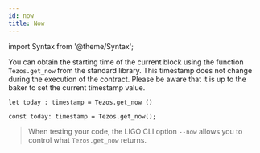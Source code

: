 ```yaml
---
id: now
title: Now
---
```


import Syntax from '@theme/Syntax';

You can obtain the starting time of the current block using the
function `Tezos.get_now` from the standard library. This timestamp
does not change during the execution of the contract. Please be aware
that it is up to the baker to set the current timestamp value.

<Syntax syntax="cameligo">

```cameligo group=now
let today : timestamp = Tezos.get_now ()
```

</Syntax>

<Syntax syntax="jsligo">

```jsligo group=now
const today: timestamp = Tezos.get_now();
```

</Syntax>


> When testing your code, the LIGO CLI option `--now` allows you to
> control what `Tezos.get_now` returns.
